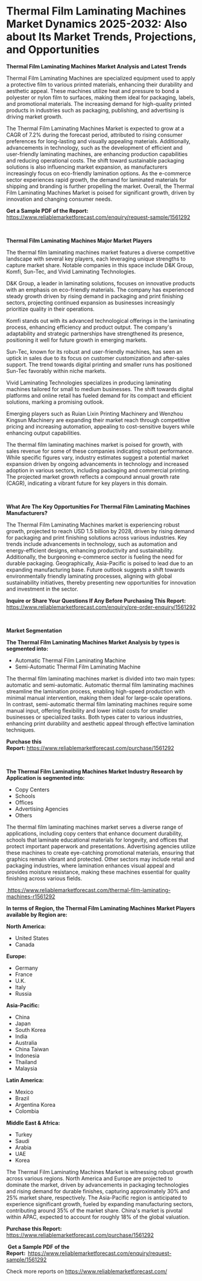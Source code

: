 <p><h1>Thermal Film Laminating Machines Market Dynamics 2025-2032: Also about Its Market Trends, Projections, and Opportunities</h1></p><p><strong>Thermal Film Laminating Machines Market Analysis and Latest Trends</strong></p>
<p><p>Thermal Film Laminating Machines are specialized equipment used to apply a protective film to various printed materials, enhancing their durability and aesthetic appeal. These machines utilize heat and pressure to bond a polyester or nylon film to surfaces, making them ideal for packaging, labels, and promotional materials. The increasing demand for high-quality printed products in industries such as packaging, publishing, and advertising is driving market growth.</p><p>The Thermal Film Laminating Machines Market is expected to grow at a CAGR of 7.2% during the forecast period, attributed to rising consumer preferences for long-lasting and visually appealing materials. Additionally, advancements in technology, such as the development of efficient and user-friendly laminating machines, are enhancing production capabilities and reducing operational costs. The shift toward sustainable packaging solutions is also influencing market expansion, as manufacturers increasingly focus on eco-friendly lamination options. As the e-commerce sector experiences rapid growth, the demand for laminated materials for shipping and branding is further propelling the market. Overall, the Thermal Film Laminating Machines Market is poised for significant growth, driven by innovation and changing consumer needs.</p></p>
<p><strong>Get a Sample PDF of the Report:&nbsp;</strong> <a href="https://www.reliablemarketforecast.com/enquiry/request-sample/1561292?utm_campaign=2750&utm_medium=2&utm_source=Github&utm_content=ia&utm_term=11042025&utm_id=thermal-film-laminating-machines">https://www.reliablemarketforecast.com/enquiry/request-sample/1561292</a></p>
<p>&nbsp;</p>
<p><strong>Thermal Film Laminating Machines Major Market Players</strong></p>
<p><p>The thermal film laminating machines market features a diverse competitive landscape with several key players, each leveraging unique strengths to capture market share. Notable companies in this space include D&K Group, Komfi, Sun-Tec, and Vivid Laminating Technologies. </p><p>D&K Group, a leader in laminating solutions, focuses on innovative products with an emphasis on eco-friendly materials. The company has experienced steady growth driven by rising demand in packaging and print finishing sectors, projecting continued expansion as businesses increasingly prioritize quality in their operations.</p><p>Komfi stands out with its advanced technological offerings in the laminating process, enhancing efficiency and product output. The company's adaptability and strategic partnerships have strengthened its presence, positioning it well for future growth in emerging markets.</p><p>Sun-Tec, known for its robust and user-friendly machines, has seen an uptick in sales due to its focus on customer customization and after-sales support. The trend towards digital printing and smaller runs has positioned Sun-Tec favorably within niche markets.</p><p>Vivid Laminating Technologies specializes in producing laminating machines tailored for small to medium businesses. The shift towards digital platforms and online retail has fueled demand for its compact and efficient solutions, marking a promising outlook.</p><p>Emerging players such as Ruian Lixin Printing Machinery and Wenzhou Kingsun Machinery are expanding their market reach through competitive pricing and increasing automation, appealing to cost-sensitive buyers while enhancing output capabilities.</p><p>The thermal film laminating machines market is poised for growth, with sales revenue for some of these companies indicating robust performance. While specific figures vary, industry estimates suggest a potential market expansion driven by ongoing advancements in technology and increased adoption in various sectors, including packaging and commercial printing. The projected market growth reflects a compound annual growth rate (CAGR), indicating a vibrant future for key players in this domain.</p></p>
<p>&nbsp;</p>
<p><strong>What Are The Key Opportunities For Thermal Film Laminating Machines Manufacturers?</strong></p>
<p><p>The Thermal Film Laminating Machines market is experiencing robust growth, projected to reach USD 1.5 billion by 2028, driven by rising demand for packaging and print finishing solutions across various industries. Key trends include advancements in technology, such as automation and energy-efficient designs, enhancing productivity and sustainability. Additionally, the burgeoning e-commerce sector is fueling the need for durable packaging. Geographically, Asia-Pacific is poised to lead due to an expanding manufacturing base. Future outlook suggests a shift towards environmentally friendly laminating processes, aligning with global sustainability initiatives, thereby presenting new opportunities for innovation and investment in the sector.</p></p>
<p><strong>Inquire or Share Your Questions If Any Before Purchasing This Report:</strong> <a href="https://www.reliablemarketforecast.com/enquiry/pre-order-enquiry/1561292?utm_campaign=2750&utm_medium=2&utm_source=Github&utm_content=ia&utm_term=11042025&utm_id=thermal-film-laminating-machines">https://www.reliablemarketforecast.com/enquiry/pre-order-enquiry/1561292</a></p>
<p>&nbsp;</p>
<p><strong>Market Segmentation</strong></p>
<p><strong>The Thermal Film Laminating Machines Market Analysis by types is segmented into:</strong></p>
<p><ul><li>Automatic Thermal Film Laminating Machine</li><li>Semi-Automatic Thermal Film Laminating Machine</li></ul></p>
<p><p>The thermal film laminating machines market is divided into two main types: automatic and semi-automatic. Automatic thermal film laminating machines streamline the lamination process, enabling high-speed production with minimal manual intervention, making them ideal for large-scale operations. In contrast, semi-automatic thermal film laminating machines require some manual input, offering flexibility and lower initial costs for smaller businesses or specialized tasks. Both types cater to various industries, enhancing print durability and aesthetic appeal through effective lamination techniques.</p></p>
<p><strong>Purchase this Report:&nbsp;</strong><a href="https://www.reliablemarketforecast.com/purchase/1561292?utm_campaign=2750&utm_medium=2&utm_source=Github&utm_content=ia&utm_term=11042025&utm_id=thermal-film-laminating-machines">https://www.reliablemarketforecast.com/purchase/1561292</a></p>
<p>&nbsp;</p>
<p><strong>The Thermal Film Laminating Machines Market Industry Research by Application is segmented into:</strong></p>
<p><ul><li>Copy Centers</li><li>Schools</li><li>Offices</li><li>Advertising Agencies</li><li>Others</li></ul></p>
<p><p>The thermal film laminating machines market serves a diverse range of applications, including copy centers that enhance document durability, schools that laminate educational materials for longevity, and offices that protect important paperwork and presentations. Advertising agencies utilize these machines to create eye-catching promotional materials, ensuring that graphics remain vibrant and protected. Other sectors may include retail and packaging industries, where lamination enhances visual appeal and provides moisture resistance, making these machines essential for quality finishing across various fields.</p></p>
<p><a href="https://www.reliablemarketforecast.com/thermal-film-laminating-machines-r1561292?utm_campaign=2750&utm_medium=2&utm_source=Github&utm_content=ia&utm_term=11042025&utm_id=thermal-film-laminating-machines">&nbsp;https://www.reliablemarketforecast.com/thermal-film-laminating-machines-r1561292</a></p>
<p><strong>In terms of Region, the Thermal Film Laminating Machines Market Players available by Region are:</strong></p>
<p>
    <p> <strong> North America: </strong>
        <ul>
            <li>United States</li>
            <li>Canada</li>
        </ul>
        </p> 
    <p> <strong> Europe: </strong>
        <ul>
            <li>Germany</li>
            <li>France</li>
            <li>U.K.</li>
            <li>Italy</li>
            <li>Russia</li>
        </ul>
        </p> 
    <p> <strong> Asia-Pacific: </strong>
        <ul>
            <li>China</li>
            <li>Japan</li>
            <li>South Korea</li>
            <li>India</li>
            <li>Australia</li>
            <li>China Taiwan</li>
            <li>Indonesia</li>
            <li>Thailand</li>
            <li>Malaysia</li>
        </ul>
        </p> 
    <p> <strong> Latin America: </strong>
        <ul>
            <li>Mexico</li>
            <li>Brazil</li>
            <li>Argentina Korea</li>
            <li>Colombia</li>
        </ul>
        </p> 
    <p> <strong> Middle East & Africa: </strong>
        <ul>
            <li>Turkey</li>
            <li>Saudi</li>
            <li>Arabia</li>
            <li>UAE</li>
            <li>Korea</li>
        </ul>
    </p>
    </p>
<p><p>The Thermal Film Laminating Machines Market is witnessing robust growth across various regions. North America and Europe are projected to dominate the market, driven by advancements in packaging technologies and rising demand for durable finishes, capturing approximately 30% and 25% market share, respectively. The Asia-Pacific region is anticipated to experience significant growth, fueled by expanding manufacturing sectors, contributing around 35% of the market share. China's market is pivotal within APAC, expected to account for roughly 18% of the global valuation.</p></p>
<p><strong>Purchase this Report: </strong><a href="https://www.reliablemarketforecast.com/purchase/1561292?utm_campaign=2750&utm_medium=2&utm_source=Github&utm_content=ia&utm_term=11042025&utm_id=thermal-film-laminating-machines">https://www.reliablemarketforecast.com/purchase/1561292</a></p>
<p>&nbsp;<strong>Get a Sample PDF of the Report:&nbsp;&nbsp;</strong><a href="https://www.reliablemarketforecast.com/enquiry/request-sample/1561292?utm_campaign=2750&utm_medium=2&utm_source=Github&utm_content=ia&utm_term=11042025&utm_id=thermal-film-laminating-machines">https://www.reliablemarketforecast.com/enquiry/request-sample/1561292</a></p>
<p><strong></strong></p>
<p>Check more reports on <a href="https://www.reliablemarketforecast.com/?utm_campaign=2750&utm_medium=2&utm_source=Github&utm_content=ia&utm_term=11042025&utm_id=thermal-film-laminating-machines">https://www.reliablemarketforecast.com/</a></p>